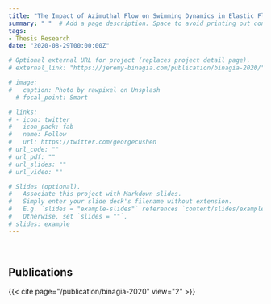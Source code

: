 ```yaml
---
title: "The Impact of Azimuthal Flow on Swimming Dynamics in Elastic Fluids" #"How Swirling Flow Increases Swimming Speeds in Elastic Fluids"
summary: " "  # Add a page description. Space to avoid printing out contents.
tags:
- Thesis Research
date: "2020-08-29T00:00:00Z"

# Optional external URL for project (replaces project detail page).
# external_link: "https://jeremy-binagia.com/publication/binagia-2020/"

# image:
#   caption: Photo by rawpixel on Unsplash
  # focal_point: Smart

# links:
# - icon: twitter
#   icon_pack: fab
#   name: Follow
#   url: https://twitter.com/georgecushen
# url_code: ""
# url_pdf: ""
# url_slides: ""
# url_video: ""

# Slides (optional).
#   Associate this project with Markdown slides.
#   Simply enter your slide deck's filename without extension.
#   E.g. `slides = "example-slides"` references `content/slides/example-slides.md`.
#   Otherwise, set `slides = ""`.
# slides: example
---
```


` ` <!-- can also use <br/><br/> -->
` `

## Publications
{{< cite page="/publication/binagia-2020" view="2" >}}
